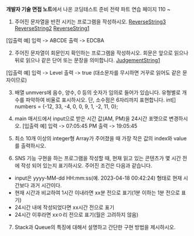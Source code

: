 **개발자 기술 면접 노트**에서 나온 코딩테스트 준비 전략 파트 연습
페이지 110 ~

1. 주어진 문자열을 반전 시키는 프로그램을 작성하시오.
  [ReverseString3](./ReverseString3.java)
  [ReverseString2](./ReverseString2.java)
  [ReverseString1](./ReverseString.java)

  [입출력 예]
  입력 -> ABCDE
  출력 -> EDCBA


2. 주어진 문자열이 회문인지 확인하는 프로그램을 작성하시오. 회문은 앞으로 읽으나 뒤로 읽으나 같은 단어 또는 문장을 의미합니다. 
  [JudgementString1](./JudgementString.java)

  [입출력 예]
  입력 -> Level
  출력 -> true
  (대소문자를 무시하면 거꾸로 읽어도 같은 문자이므로)


3. 배열 unmvers에 음수, 양수, 0 등의 숫자가 임의로 들어가 있습니다. 유형별로 개수를 파악하여 비율로 표시하시오. 단, 소수점은 6자리까지 표현합니다.
int[] numbers = {-12, 33, -4, 0, 0, 9, 1, -2, 11, 0};



4. main 매서드에서 input으로 받은 시간 값(AM, PM)을 24시간 포맷으로 변경하시오.
[입출력 예]
입력 -> 07:05:45 PM
출력 -> 19:05:45


5. 최소 10개 이상의 integer형 Array가 주어졌을 때 가장 작은 값의 index와 value를 출력하시오.


6.  SNS 기능 구현을 하는 프로그램을 작성할 때, 현재 읽고 있는 콘텐츠가 몇 시간 전에 작성 되어 있는지 표기하시오. 주어진 조건은 다음과 같습니다.
- input은 yyyy-MM-dd HH:mm:ss(예. 2023-04-18 00:42:24) 형태로 현재 시간보다 과거 시간이다.
- 현재 시간과 비교하여 1시간 이내라면 xx분 전으로 표기(1분 이하는 1분 전으로 표기)
- 24시간 내에 작성되었다면 xx시간 전으로 표기
- 24시간 이후라면 xxㅇ리 전으로 표기(월은 고려하지 않음)


7. Stack과 Queue의 특징에 대해서 설명하고 간단한 구현 방법을 제시하시오.



